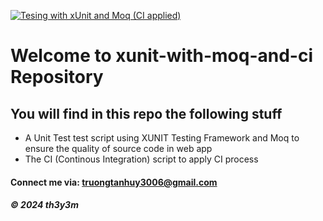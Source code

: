 [![Tesing with xUnit and Moq (CI applied)](https://github.com/th3y3m/xunit-with-moq-and-ci/actions/workflows/script-ci.yml/badge.svg)](https://github.com/th3y3m/xunit-with-moq-and-ci/actions/workflows/script-ci.yml)

# Welcome to xunit-with-moq-and-ci Repository

## You will find in this repo the following stuff

* A Unit Test test script using XUNIT Testing Framework and Moq to ensure the quality of source code in web app
* The CI (Continous Integration) script to apply CI process

#### Connect me via: truongtanhuy3006@gmail.com

##### &#169; 2024 th3y3m

